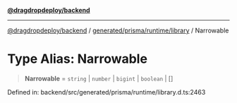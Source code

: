 [**@dragdropdeploy/backend**](../../../../../README.md)

***

[@dragdropdeploy/backend](../../../../../README.md) / [generated/prisma/runtime/library](../README.md) / Narrowable

# Type Alias: Narrowable

> **Narrowable** = `string` \| `number` \| `bigint` \| `boolean` \| \[\]

Defined in: backend/src/generated/prisma/runtime/library.d.ts:2463
